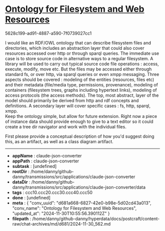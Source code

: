 # [Ontology for Filesystem and Web Resources](https://claude.ai/chat/d681a668-6827-42e0-b98e-5d02cd43a013)

5628c199-ad91-4887-a590-7f0739027cc1

I would like an RDF/OWL ontology that can describe filesystem files and directories, which includes an abstraction layer that could also cover resources accessed over http or through sparql queries.
The immediate use case is to store source code in alternative ways to a regular filesystem. A library will be used to carry out typical source code file operations : access, execute, modify, move etc. But the files may be accessed either through standard fs, or over http, via sparql queries or even xmpp messaging.
Three aspects should be covered : modeling of the entities (resources, files etc) and their metadata (file/media type, permissions, provenance), modeling of containers (filesystem trees, graphs including hypertext links), modeling of access protocols (the access methods).
The top, most abstract, layer of the model should primarily be derived from http and rdf concepts and definitions. A secondary layer will cover specific cases : fs, http, sparql, xmpp.   
Keep the ontology simple, but allow for future extension. Right now a piece of instance data should provide enough to give to a text editor so it could create a tree dir navigator and work with the individual files.
 
First please provide a conceptual description of how you'd suggest doing this, as an artifact, as well as a class diagram artifact.

---

* **appName** : claude-json-converter
* **appPath** : claude-json-converter
* **subtask** : [undefined]
* **rootDir** : /home/danny/github-danny/transmissions/src/applications/claude-json-converter
* **dataDir** : /home/danny/github-danny/transmissions/src/applications/claude-json-converter/data
* **tags** : ccc10.ccc20.ccc30.ccc40.ccc50
* **done** : [undefined]
* **meta** : {
  "conv_uuid": "d681a668-6827-42e0-b98e-5d02cd43a013",
  "conv_name": "Ontology for Filesystem and Web Resources",
  "updated_at": "2024-11-30T10:55:56.390112Z"
}
* **filepath** : /home/danny/github-danny/hyperdata/docs/postcraft/content-raw/chat-archives/md/d681/2024-11-30_562.md